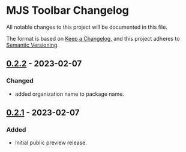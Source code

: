 # MJS Toolbar Changelog
All notable changes to this project will be documented in this file.

The format is based on [Keep a Changelog](https://keepachangelog.com/en/1.0.0/),
and this project adheres to [Semantic Versioning](https://semver.org/spec/v2.0.0.html).

## [0.2.2] - 2023-02-07
### Changed
- added organization name to package name.

## [0.2.1] - 2023-02-07
### Added
- Initial public preview release.

[0.2.2]: https://github.com/ailon/mjs-toolbar/releases/tag/v0.2.2
[0.2.1]: https://github.com/ailon/mjs-toolbar/releases/tag/v0.2.1
